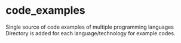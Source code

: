 # code_examples
Single source of code examples of multiple programming languages
Directory is added for each language/technology for example codes.

